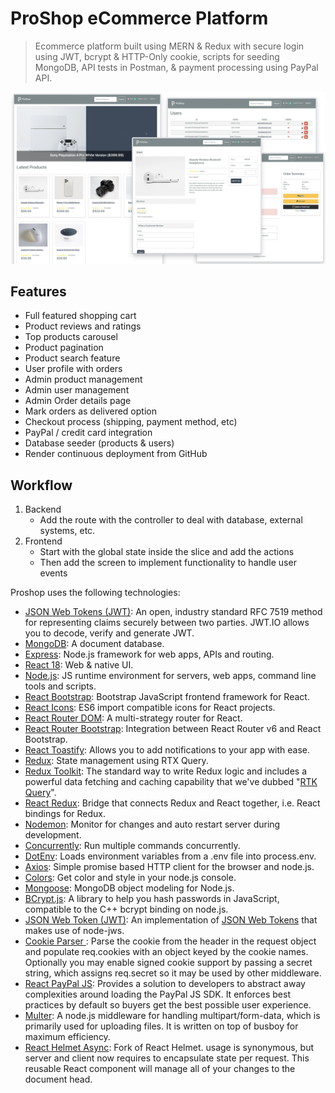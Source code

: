 # ProShop eCommerce Platform

> Ecommerce platform built using MERN & Redux with secure login using JWT, bcrypt & HTTP-Only cookie, scripts for seeding MongoDB, API tests in Postman, & payment processing using PayPal API.

<img src="./frontend/public/images/screens.png">

## Features

- Full featured shopping cart
- Product reviews and ratings
- Top products carousel
- Product pagination
- Product search feature
- User profile with orders
- Admin product management
- Admin user management
- Admin Order details page
- Mark orders as delivered option
- Checkout process (shipping, payment method, etc)
- PayPal / credit card integration
- Database seeder (products & users)
- Render continuous deployment from GitHub

## Workflow

1. Backend
   - Add the route with the controller to deal with database, external systems, etc.
2. Frontend
   - Start with the global state inside the slice and add the actions
   - Then add the screen to implement functionality to handle user events

Proshop uses the following technologies:

- [JSON Web Tokens (JWT)](https://jwt.io/): An open, industry standard RFC 7519 method for representing claims securely between two parties. JWT.IO allows you to decode, verify and generate JWT.
- [MongoDB](https://www.mongodb.com/): A document database.
- [Express](https://expressjs.com/): Node.js framework for web apps, APIs and routing.
- [React 18](https://react.dev/): Web & native UI.
- [Node.js](https://nodejs.org/): JS runtime environment for servers, web apps, command line tools and scripts.
- [React Bootstrap](https://react-bootstrap.netlify.app/): Bootstrap JavaScript frontend framework for React.
- [React Icons](https://github.com/react-icons/react-icons): ES6 import compatible icons for React projects.
- [React Router DOM](https://github.com/remix-run/react-router): A multi-strategy router for React.
- [React Router Bootstrap](https://github.com/react-bootstrap/react-router-bootstrap): Integration between React Router v6 and React Bootstrap.
- [React Toastify](https://github.com/fkhadra/react-toastify): Allows you to add notifications to your app with ease.
- [Redux](https://redux.js.org/): State management using RTX Query.
- [Redux Toolkit](https://redux-toolkit.js.org/): The standard way to write Redux logic and includes a powerful data fetching and caching capability that we've dubbed "[RTK Query](https://redux-toolkit.js.org/introduction/getting-started#rtk-query)".
- [React Redux](https://react-redux.js.org/): Bridge that connects Redux and React together, i.e. React bindings for Redux.
- [Nodemon](https://nodemon.io/): Monitor for changes and auto restart server during development.
- [Concurrently](https://www.npmjs.com/package/concurrently): Run multiple commands concurrently.
- [DotEnv](https://github.com/motdotla/dotenv): Loads environment variables from a .env file into process.env.
- [Axios](https://axios-http.com/): Simple promise based HTTP client for the browser and node.js.
- [Colors](https://github.com/Marak/colors.js): Get color and style in your node.js console.
- [Mongoose](https://mongoosejs.com/): MongoDB object modeling for Node.js.
- [BCrypt.js](https://github.com/dcodeIO/bcrypt.js): A library to help you hash passwords in JavaScript, compatible to the C++ bcrypt binding on node.js.
- [JSON Web Token (JWT)](https://github.com/auth0/node-jsonwebtoken): An implementation of [JSON Web Tokens](https://datatracker.ietf.org/doc/html/rfc7519) that makes use of node-jws.
- [Cookie Parser ](https://github.com/expressjs/cookie-parse): Parse the cookie from the header in the request object and populate req.cookies with an object keyed by the cookie names. Optionally you may enable signed cookie support by passing a secret string, which assigns req.secret so it may be used by other middleware.
- [React PayPal JS](https://paypal.github.io/react-paypal-js/): Provides a solution to developers to abstract away complexities around loading the PayPal JS SDK. It enforces best practices by default so buyers get the best possible user experience.
- [Multer](https://github.com/expressjs/multer): A node.js middleware for handling multipart/form-data, which is primarily used for uploading files. It is written on top of busboy for maximum efficiency.
- [React Helmet Async](https://github.com/staylor/react-helmet-async): Fork of React Helmet. <Helmet> usage is synonymous, but server and client now requires <HelmetProvider> to encapsulate state per request. This reusable React component will manage all of your changes to the document head.
